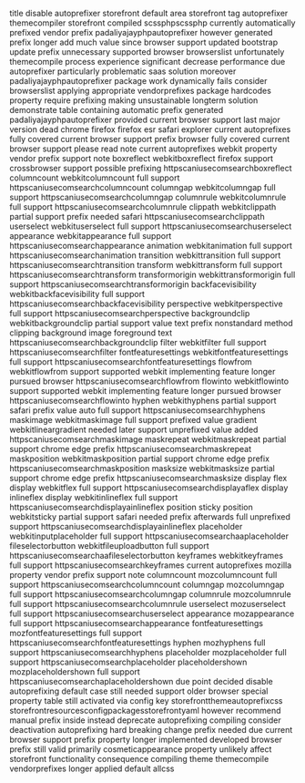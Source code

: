 title disable autoprefixer storefront default area storefront tag autoprefixer themecompiler storefront compiled scssphpscssphp currently automatically prefixed vendor prefix padaliyajayphpautoprefixer however generated prefix longer add much value since browser support updated bootstrap update prefix unnecessary supported browser browserslist unfortunately themecompile process experience significant decrease performance due autoprefixer particularly problematic saas solution moreover padaliyajayphpautoprefixer package work dynamically fails consider browserslist applying appropriate vendorprefixes package hardcodes property require prefixing making unsustainable longterm solution demonstrate table containing automatic prefix generated padaliyajayphpautoprefixer provided current browser support last major version dead chrome firefox firefox esr safari explorer current autoprefixes fully covered current browser support prefix browser fully covered current browser support please read note current autoprefixes webkit property vendor prefix support note boxreflect webkitboxreflect firefox support crossbrowser support possible prefixing httpscaniusecomsearchboxreflect columncount webkitcolumncount full support httpscaniusecomsearchcolumncount columngap webkitcolumngap full support httpscaniusecomsearchcolumngap columnrule webkitcolumnrule full support httpscaniusecomsearchcolumnrule clippath webkitclippath partial support prefix needed safari httpscaniusecomsearchclippath userselect webkituserselect full support httpscaniusecomsearchuserselect appearance webkitappearance full support httpscaniusecomsearchappearance animation webkitanimation full support httpscaniusecomsearchanimation transition webkittransition full support httpscaniusecomsearchtransition transform webkittransform full support httpscaniusecomsearchtransform transformorigin webkittransformorigin full support httpscaniusecomsearchtransformorigin backfacevisibility webkitbackfacevisibility full support httpscaniusecomsearchbackfacevisibility perspective webkitperspective full support httpscaniusecomsearchperspective backgroundclip webkitbackgroundclip partial support value text prefix nonstandard method clipping background image foreground text httpscaniusecomsearchbackgroundclip filter webkitfilter full support httpscaniusecomsearchfilter fontfeaturesettings webkitfontfeaturesettings full support httpscaniusecomsearchfontfeaturesettings flowfrom webkitflowfrom support supported webkit implementing feature longer pursued browser httpscaniusecomsearchflowfrom flowinto webkitflowinto support supported webkit implementing feature longer pursued browser httpscaniusecomsearchflowinto hyphen webkithyphens partial support safari prefix value auto full support httpscaniusecomsearchhyphens maskimage webkitmaskimage full support prefixed value gradient webkitlineargradient needed later support unprefixed value added httpscaniusecomsearchmaskimage maskrepeat webkitmaskrepeat partial support chrome edge prefix httpscaniusecomsearchmaskrepeat maskposition webkitmaskposition partial support chrome edge prefix httpscaniusecomsearchmaskposition masksize webkitmasksize partial support chrome edge prefix httpscaniusecomsearchmasksize display flex display webkitflex full support httpscaniusecomsearchdisplayaflex display inlineflex display webkitinlineflex full support httpscaniusecomsearchdisplayainlineflex position sticky position webkitsticky partial support safari needed prefix afterwards full unprefixed support httpscaniusecomsearchdisplayainlineflex placeholder webkitinputplaceholder full support httpscaniusecomsearchaaplaceholder fileselectorbutton webkitfileuploadbutton full support httpscaniusecomsearchaafileselectorbutton keyframes webkitkeyframes full support httpscaniusecomsearchkeyframes current autoprefixes mozilla property vendor prefix support note columncount mozcolumncount full support httpscaniusecomsearchcolumncount columngap mozcolumngap full support httpscaniusecomsearchcolumngap columnrule mozcolumnrule full support httpscaniusecomsearchcolumnrule userselect mozuserselect full support httpscaniusecomsearchuserselect appearance mozappearance full support httpscaniusecomsearchappearance fontfeaturesettings mozfontfeaturesettings full support httpscaniusecomsearchfontfeaturesettings hyphen mozhyphens full support httpscaniusecomsearchhyphens placeholder mozplaceholder full support httpscaniusecomsearchplaceholder placeholdershown mozplaceholdershown full support httpscaniusecomsearchaplaceholdershown due point decided disable autoprefixing default case still needed support older browser special property table still activated via config key storefrontthemeautoprefixcss storefrontresourcesconfigpackagesstorefrontyaml however recommend manual prefix inside instead deprecate autoprefixing compiling consider deactivation autoprefixing hard breaking change prefix needed due current browser support prefix property longer implemented developed browser prefix still valid primarily cosmeticappearance property unlikely affect storefront functionality consequence compiling theme themecompile vendorprefixes longer applied default allcss
